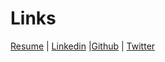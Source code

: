 # Links

[Resume](https://drive.google.com/file/d/1Kv5rbRbfaTCahN1W_Kbij0AJX39BsEvD/view?usp=sharing) | [Linkedin](https://www.linkedin.com/in/andrew-pynch-39b696169/) |[Github](https://github.com/Andrew-Pynch) | [Twitter](https://twitter.com/andrew_pynch)
